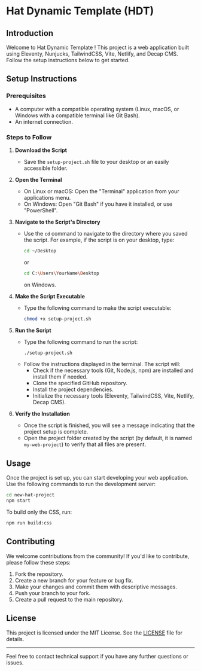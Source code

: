 # Hat Dynamic Template (HDT)

## Introduction

Welcome to Hat Dynamic Template ! This project is a web application built using Eleventy, Nunjucks, TailwindCSS, Vite, Netlify, and Decap CMS. Follow the setup instructions below to get started.

## Setup Instructions

### Prerequisites

- A computer with a compatible operating system (Linux, macOS, or Windows with a compatible terminal like Git Bash).
- An internet connection.

### Steps to Follow

1. **Download the Script**
   - Save the `setup-project.sh` file to your desktop or an easily accessible folder.

2. **Open the Terminal**
   - On Linux or macOS: Open the "Terminal" application from your applications menu.
   - On Windows: Open "Git Bash" if you have it installed, or use "PowerShell".

3. **Navigate to the Script's Directory**
   - Use the `cd` command to navigate to the directory where you saved the script. For example, if the script is on your desktop, type:
     ```sh
     cd ~/Desktop
     ```
     or
     ```sh
     cd C:\Users\YourName\Desktop
     ```
     on Windows.

4. **Make the Script Executable**
   - Type the following command to make the script executable:
     ```sh
     chmod +x setup-project.sh
     ```

5. **Run the Script**
   - Type the following command to run the script:
     ```sh
     ./setup-project.sh
     ```
   - Follow the instructions displayed in the terminal. The script will:
     - Check if the necessary tools (Git, Node.js, npm) are installed and install them if needed.
     - Clone the specified GitHub repository.
     - Install the project dependencies.
     - Initialize the necessary tools (Eleventy, TailwindCSS, Vite, Netlify, Decap CMS).

6. **Verify the Installation**
   - Once the script is finished, you will see a message indicating that the project setup is complete.
   - Open the project folder created by the script (by default, it is named `my-web-project`) to verify that all files are present.

## Usage

Once the project is set up, you can start developing your web application. Use the following commands to run the development server:

```sh
cd new-hat-project
npm start
```

To build only the CSS, run:

```sh
npm run build:css
```

## Contributing

We welcome contributions from the community! If you'd like to contribute, please follow these steps:

1. Fork the repository.
2. Create a new branch for your feature or bug fix.
3. Make your changes and commit them with descriptive messages.
4. Push your branch to your fork.
5. Create a pull request to the main repository.

## License

This project is licensed under the MIT License. See the [LICENSE](LICENSE) file for details.

---

Feel free to contact technical support if you have any further questions or issues.